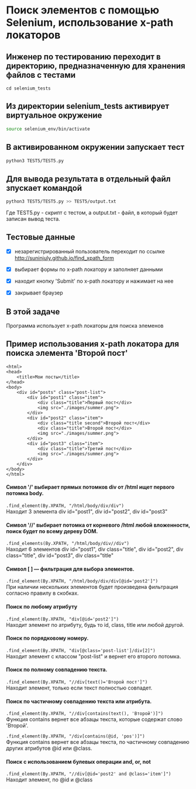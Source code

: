 # Поиск элементов с помощью Selenium, использование x-path локаторов

## Инженер по тестированию переходит в директорию, предназначенную для хранения файлов с тестами
```
cd selenium_tests
```
## Из директории selenium_tests активирует виртуальное окружение
```sh
source selenium_env/bin/activate
```
## В активированном окружении запускает тест 
```sh
python3 TEST5/TEST5.py
```
## Для вывода результата в отдельный файл зпускает командой 
```sh
python3 TEST5/TEST5.py >> TEST5/output.txt
```
Где TEST5.py -  скрипт с тестом, а output.txt - файл, в который будет записан вывод теста.

## Тестовые данные
- [x] незарегистрированный пользователь переходит по ссылке http://suninjuly.github.io/find_xpath_form
- [x] выбирает формы по x-path локатору и заполняет данными
- [x] находит кнопку 'Submit' по x-path локатору и нажимает на нее
- [x] закрывает браузер



## В этой задаче
Программа использует x-path локаторы для поиска элеменов

## Пример использования x-path локатора для поиска элемента 'Второй пост'
```
<html>
<head>
    <title>Мои посты</title>
</head>
<body>
    <div id="posts" class="post-list">
        <div id="post1" class="item">
            <div class="title">Первый пост</div>
            <img src="./images/summer.png">
        </div>
        <div id="post2" class="item">
            <div class="title second">Второй пост</div>
            <div class="title">Второй пост</div>
            <img src="./images/summer.png">
        </div>
        <div id="post3" class="item">
            <div class="title">Третий пост</div>
            <img src="./images/summer.png">
        </div>
    </div>
</body>
</html>
```
#### Символ '/' выбирает прямых потомков div от /html ищет первого потомка body.
```.find_element(By.XPATH, "/html/body/div/div")``` \
Находит 3 элемента div id="post1", div id="post2", div id="post3" 

#### Символ '//' выбирает потомка от корневого /html любой вложенности, поиск будет по всему дереву DOM.
```.find_elements(By.XPATH, "/html/body/div//div")``` \
Находит 6 элементов div id="post1", div class="title", div id="post2", div class="title", div id="post3", div class="title"

#### Символ [ ] — фильтрация для выбора элементов. 
```.find_element(By.XPATH, "/html/body/div/div[@id='post2']")``` \
При наличии нескольких элементов будет произведена фильтрация согласно правилу в скобках.

#### Поиск по любому атрибуту
```.find_element(By.XPATH, "div[@id='post2']")``` \
Находит элемент по атрибуту, будь то id, class, title или любой другой. 

#### Поиск по порядковому номеру. 
```.find_element(By.XPATH, "div[@class='post-list']/div[2]")``` \
Находит элемент с классом "post-list" и вернет его второго потомка.

#### Поиск по полному совпадению текста.
```.find_element(By.XPATH, "//div[text()='Второй пост']")``` \
Находит элемент, только если текст полностью совпадет.

#### Поиск по частичному совпадению текста или атрибута.
```.find_element(By.XPATH, "//div[contains(text(), 'Второй')]")``` \
Функция contains вернет все абзацы текста, которые содержат слово 'Второй'.

```.find_element(By.XPATH, "/div[contains(@id, 'pos')]")``` \
Функция contains вернет все абзацы текста, по частичному совпадению других атрибутов @id или @class.

#### Поиск с использованием булевых операции and, or, not
```.find_element(By.XPATH, "//div[@id='post2' and @class='item']")``` \
Находит элемент, по @id и @class



